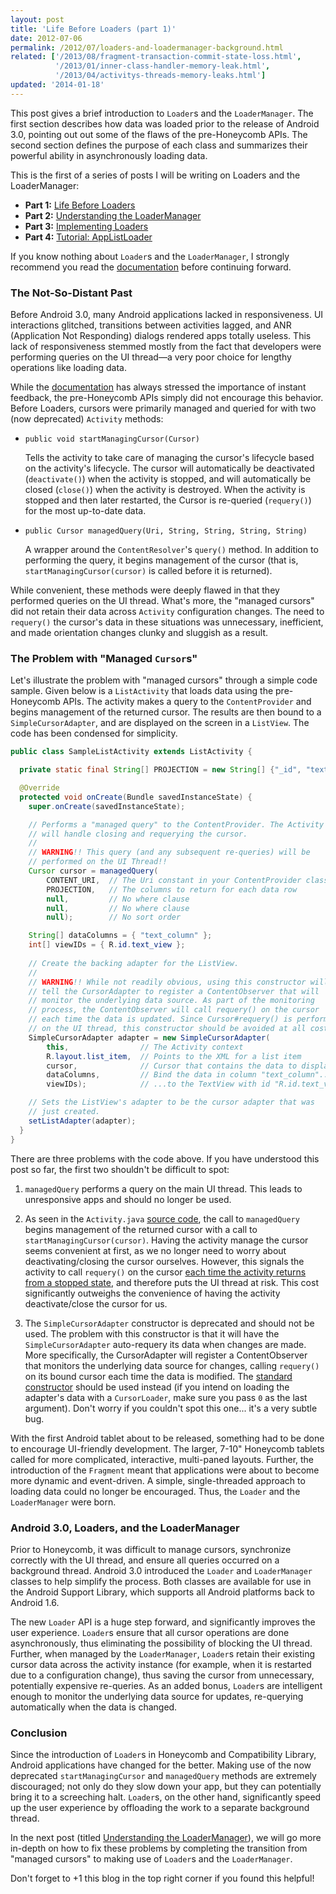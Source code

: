 ```yaml
---
layout: post
title: 'Life Before Loaders (part 1)'
date: 2012-07-06
permalink: /2012/07/loaders-and-loadermanager-background.html
related: ['/2013/08/fragment-transaction-commit-state-loss.html',
          '/2013/01/inner-class-handler-memory-leak.html',
          '/2013/04/activitys-threads-memory-leaks.html']
updated: '2014-01-18'
---
```


This post gives a brief introduction to `Loader`s and the `LoaderManager`. The first
section describes how data was loaded prior to the release of Android 3.0, pointing out out some of the flaws
of the pre-Honeycomb APIs. The second section defines the purpose of each class and summarizes their powerful
ability in asynchronously loading data.

This is the first of a series of posts I will be writing on Loaders and the LoaderManager:

  + **Part 1:** <a href="/2012/07/loaders-and-loadermanager-background.html">Life Before Loaders</a>
  + **Part 2:** <a href="/2012/07/understanding-loadermanager.html">Understanding the LoaderManager</a>
  + **Part 3:** <a href="/2012/08/implementing-loaders.html">Implementing Loaders</a>
  + **Part 4:** <a href="/2012/09/tutorial-loader-loadermanager.html">Tutorial: AppListLoader</a>

If you know nothing about `Loader`s and the `LoaderManager`, I strongly recommend you read the
<a href="http://developer.android.com/guide/components/loaders.html">documentation</a> before continuing forward.

### The Not-So-Distant Past

Before Android 3.0, many Android applications lacked in responsiveness. UI interactions glitched, transitions
between activities lagged, and ANR (Application Not Responding) dialogs rendered apps totally useless. This
lack of responsiveness stemmed mostly from the fact that developers were performing queries on the UI
thread&mdash;a very poor choice for lengthy operations like loading data.

While the <a href="http://developer.android.com/guide/practices/responsiveness.html">documentation</a> has always
stressed the importance of instant feedback, the pre-Honeycomb APIs simply did not encourage this behavior. Before
Loaders, cursors were primarily managed and queried for with two (now deprecated) `Activity` methods:

<!--more-->

  + `public void startManagingCursor(Cursor)`

    Tells the activity to take care of managing the cursor's lifecycle based on the activity's lifecycle. The
    cursor will automatically be deactivated (`deactivate()`) when the activity is stopped, and will
    automatically be closed (`close()`) when the activity is destroyed. When the activity is stopped
    and then later restarted, the Cursor is re-queried (`requery()`) for the most up-to-date data.

  + `public Cursor managedQuery(Uri, String, String, String, String)`

    A wrapper around the `ContentResolver`'s `query()` method. In addition to performing the
    query, it begins management of the cursor (that is, `startManagingCursor(cursor)` is called before
    it is returned).

While convenient, these methods were deeply flawed in that they performed queries on the UI thread. What's more,
the "managed cursors" did not retain their data across `Activity` configuration changes. The need to
`requery()` the cursor's data in these situations was unnecessary, inefficient, and made orientation
changes clunky and sluggish as a result.

### The Problem with "Managed `Cursor`s"

Let's illustrate the problem with "managed cursors" through a simple code sample. Given below is a
`ListActivity` that loads data using the pre-Honeycomb APIs. The activity makes a query
to the `ContentProvider` and begins management of the returned cursor. The results are then bound to
a `SimpleCursorAdapter`, and are displayed on the screen in a `ListView`. The code has
been condensed for simplicity.

```java
public class SampleListActivity extends ListActivity {

  private static final String[] PROJECTION = new String[] {"_id", "text_column"};

  @Override
  protected void onCreate(Bundle savedInstanceState) {
    super.onCreate(savedInstanceState);

    // Performs a "managed query" to the ContentProvider. The Activity 
    // will handle closing and requerying the cursor.
    //
    // WARNING!! This query (and any subsequent re-queries) will be
    // performed on the UI Thread!!
    Cursor cursor = managedQuery(
        CONTENT_URI,  // The Uri constant in your ContentProvider class
        PROJECTION,   // The columns to return for each data row
        null,         // No where clause
        null,         // No where clause
        null);        // No sort order

    String[] dataColumns = { "text_column" };
    int[] viewIDs = { R.id.text_view };
 
    // Create the backing adapter for the ListView.
    //
    // WARNING!! While not readily obvious, using this constructor will 
    // tell the CursorAdapter to register a ContentObserver that will
    // monitor the underlying data source. As part of the monitoring
    // process, the ContentObserver will call requery() on the cursor 
    // each time the data is updated. Since Cursor#requery() is performed 
    // on the UI thread, this constructor should be avoided at all costs!
    SimpleCursorAdapter adapter = new SimpleCursorAdapter(
        this,                // The Activity context
        R.layout.list_item,  // Points to the XML for a list item
        cursor,              // Cursor that contains the data to display
        dataColumns,         // Bind the data in column "text_column"...
        viewIDs);            // ...to the TextView with id "R.id.text_view"

    // Sets the ListView's adapter to be the cursor adapter that was 
    // just created.
    setListAdapter(adapter);
  }
}
```

There are three problems with the code above. If you have understood this post so far, the first two
shouldn't be difficult to spot:

  1. `managedQuery` performs a query on the main UI thread. This leads to unresponsive apps and
     should no longer be used.

  2. As seen in the `Activity.java`
     <a href="http://grepcode.com/file/repository.grepcode.com/java/ext/com.google.android/android/1.5_r4/android/app/Activity.java#Activity.managedQuery%28android.net.Uri%2Cjava.lang.String%5B%5D%2Cjava.lang.String%2Cjava.lang.String%29">source code</a>,
     the call to `managedQuery` begins management of the returned cursor with a call to
     `startManagingCursor(cursor)`. Having the activity manage the cursor seems convenient at first, as we
     no longer need to worry about deactivating/closing the cursor ourselves. However, this signals the activity to call
     `requery()` on the cursor
     <a href="http://grepcode.com/file/repository.grepcode.com/java/ext/com.google.android/android/1.5_r4/android/app/Activity.java#3503">each time the activity returns from a stopped state</a>,
     and therefore puts the UI thread at risk. This cost significantly outweighs the convenience of having the activity deactivate/close the cursor for us.

  3. The `SimpleCursorAdapter` constructor is deprecated and should not be used. The
     problem with this constructor is that it will have the `SimpleCursorAdapter` auto-requery
     its data when changes are made. More specifically, the CursorAdapter will register a ContentObserver
     that monitors the underlying data source for changes, calling `requery()` on its bound
     cursor each time the data is modified. The
     <a href="http://developer.android.com/reference/android/widget/SimpleCursorAdapter.html#SimpleCursorAdapter(android.content.Context, int, android.database.Cursor, java.lang.String[], int[], int)">standard constructor</a>
     should be used instead (if you intend on loading the adapter's data with a `CursorLoader`,
     make sure you pass `0` as the last argument). Don't worry if you couldn't spot this one...
     it's a very subtle bug.

With the first Android tablet about to be released, something had to be done to encourage UI-friendly development.
The larger, 7-10" Honeycomb tablets called for more complicated, interactive, multi-paned layouts. Further, the
introduction of the `Fragment` meant that applications were about to become more dynamic and event-driven.
A simple, single-threaded approach to loading data could no longer be encouraged. Thus, the `Loader` and
the `LoaderManager` were born.

### Android 3.0, Loaders, and the LoaderManager

Prior to Honeycomb, it was difficult to manage cursors, synchronize correctly with the UI thread, and ensure
all queries occurred on a background thread. Android 3.0 introduced the `Loader` and `LoaderManager` classes
to help simplify the process. Both classes are available for use in the Android Support Library, which
supports all Android platforms back to Android 1.6.

The new `Loader` API is a huge step forward, and significantly improves the user experience. `Loader`s ensure
that all cursor operations are done asynchronously, thus eliminating the possibility of blocking the UI thread.
Further, when managed by the `LoaderManager`, `Loader`s retain their existing cursor data across the activity
instance (for example, when it is restarted due to a configuration change), thus saving the cursor from
unnecessary, potentially expensive re-queries. As an added bonus, `Loader`s are intelligent enough to monitor
the underlying data source for updates, re-querying automatically when the data is changed.

### Conclusion

Since the introduction of `Loader`s in Honeycomb and Compatibility Library, Android applications have
changed for the better. Making use of the now deprecated `startManagingCursor` and `managedQuery`
methods are extremely discouraged; not only do they slow down your app, but they can potentially bring it to a
screeching halt. `Loader`s, on the other hand, significantly speed up the user experience by offloading
the work to a separate background thread.

In the next post (titled <a href="/2012/07/understanding-loadermanager.html">Understanding the LoaderManager</a>),
we will go more in-depth on how to fix these problems by completing the transition from "managed cursors" to
making use of `Loader`s and the `LoaderManager`.

Don't forget to +1 this blog in the top right corner if you found this helpful!